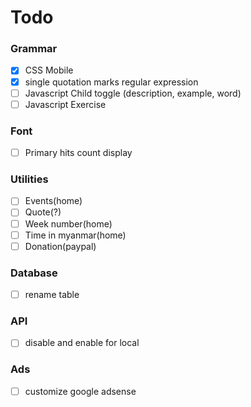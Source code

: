 Todo
====

### Grammar
- [x] CSS Mobile
- [x] single quotation marks regular expression
- [ ] Javascript Child toggle (description, example, word)
- [ ] Javascript Exercise

### Font
- [ ] Primary hits count display

### Utilities
- [ ] Events(home)
- [ ] Quote(?)
- [ ] Week number(home)
- [ ] Time in myanmar(home)
- [ ] Donation(paypal)

### Database
- [ ] rename table

### API
- [ ] disable and enable for local

### Ads
- [ ] customize google adsense
